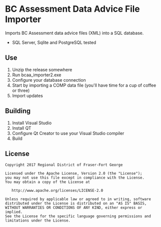 BC Assessment Data Advice File Importer
=========================================
Imports BC Assessment data advice files (XML) into a SQL database.

- SQL Server, Sqlite and PostgreSQL tested

Use
-----

1. Unzip the release somewhere
2. Run bcaa\_importer2.exe
3. Configure your database connection
4. Start by importing a COMP data file (you'll have time for a cup of coffee or three)
5. Import updates

Building
----------

1. Install Visual Studio
2. Install QT
3. Configure Qt Creator to use your Visual Studio compiler
4. Build

License
-------------

    Copyright 2017 Regional District of Fraser-Fort George

    Licensed under the Apache License, Version 2.0 (the "License");
    you may not use this file except in compliance with the License.
    You may obtain a copy of the License at

       http://www.apache.org/licenses/LICENSE-2.0

    Unless required by applicable law or agreed to in writing, software
    distributed under the License is distributed on an "AS IS" BASIS,
    WITHOUT WARRANTIES OR CONDITIONS OF ANY KIND, either express or implied.
    See the License for the specific language governing permissions and
    limitations under the License.
